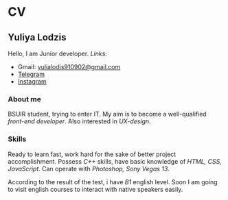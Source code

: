 # CV

## Yuliya Lodzis
Hello, I am Junior developer.
*Links:*
* Gmail: yulialodis910902@gmail.com
* [Telegram](https://t.me/yulialodis)
* [Instagram](https://instagram.com/__yulka_nay__?igshid=3q7fmhc369l1)

### About me
BSUIR student, trying to enter IT.
My aim is to become a well-qualified *front-end developer*.
Also interested in *UX-design*.

### Skills
Ready to learn fast, work hard for the sake of better project accomplishment.
Possess *C++* skills, have basic knowledge of *HTML, CSS, JavaScript*. Can operate with *Photoshop, Sony Vegas 13*.

According to the result of the test, i have *B1* english level.
Soon I am going to visit english courses to interact with native speakers easily.  
